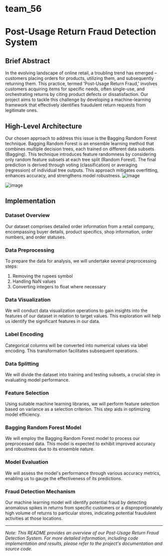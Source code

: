 # team_56
# Post-Usage Return Fraud Detection System

## Brief Abstract

In the evolving landscape of online retail, a troubling trend has emerged – customers placing orders for products, utilizing them, and subsequently returning them. This practice, termed 'Post-Usage Return Fraud,' involves customers acquiring items for specific needs, often single-use, and orchestrating returns by citing product defects or dissatisfaction. Our project aims to tackle this challenge by developing a machine-learning framework that effectively identifies fraudulent return requests from legitimate ones.

## High-Level Architecture

Our chosen approach to address this issue is the Bagging Random Forest technique. Bagging Random Forest is an ensemble learning method that combines multiple decision trees, each trained on different data subsets (Bagging). This technique introduces feature randomness by considering only random feature subsets at each tree split (Random Forest). The final prediction is derived through voting (classification) or averaging (regression) of individual tree outputs. This approach mitigates overfitting, enhances accuracy, and strengthens model robustness.
![image](https://github.com/gitteamno56/team_56/assets/141602742/125e5bb3-8012-4e70-bf13-d01cef136e87)

![image](https://github.com/gitteamno56/team_56/assets/141602742/b324eb47-e0f4-468f-984f-48501c6ad898)


## Implementation 

### Dataset Overview

Our dataset comprises detailed order information from a retail company, encompassing buyer details, product specifics, shop information, order numbers, and order statuses.

### Data Preprocessing

To prepare the data for analysis, we will undertake several preprocessing steps:

1. Removing the rupees symbol
2. Handling NaN values
3. Converting integers to float where necessary

### Data Visualization

We will conduct data visualization operations to gain insights into the features of our dataset in relation to target values. This exploration will help us identify the significant features in our data.

### Label Encoding

Categorical columns will be converted into numerical values via label encoding. This transformation facilitates subsequent operations.

### Data Splitting

We will divide the dataset into training and testing subsets, a crucial step in evaluating model performance.

### Feature Selection

Using suitable machine learning libraries, we will perform feature selection based on variance as a selection criterion. This step aids in optimizing model efficiency.

### Bagging Random Forest Model

We will employ the Bagging Random Forest model to process our preprocessed data. This model is expected to exhibit improved accuracy and robustness due to its ensemble nature.

### Model Evaluation

We will assess the model's performance through various accuracy metrics, enabling us to gauge the effectiveness of its predictions.

### Fraud Detection Mechanism

Our machine learning model will identify potential fraud by detecting anomalous spikes in returns from specific customers or a disproportionately high volume of returns to particular stores, indicating potential fraudulent activities at those locations.

---
*Note: This README provides an overview of our Post-Usage Return Fraud Detection System. For more detailed information, including code implementation and results, please refer to the project's documentation and source code.*

